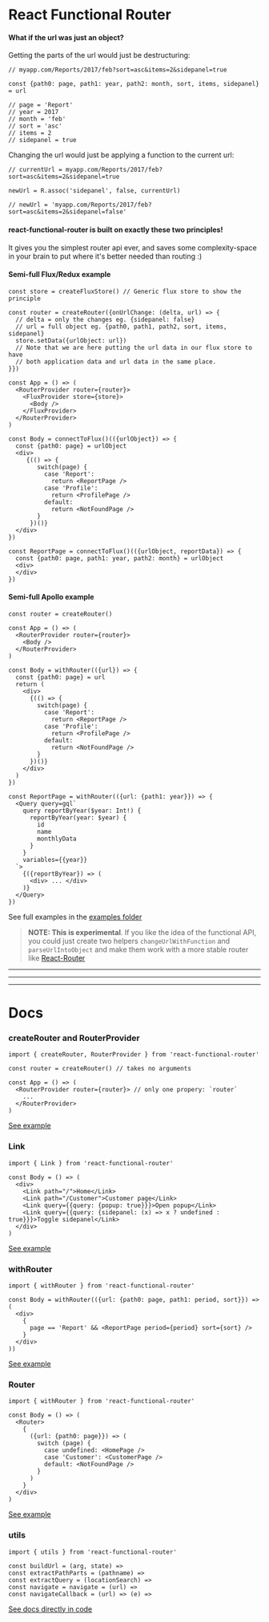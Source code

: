 # React Functional Router

#### What if the url was just an object?

Getting the parts of the url would just be destructuring:
```
// myapp.com/Reports/2017/feb?sort=asc&items=2&sidepanel=true

const {path0: page, path1: year, path2: month, sort, items, sidepanel} = url

// page = 'Report'
// year = 2017
// month = 'feb'
// sort = 'asc'
// items = 2
// sidepanel = true
```

Changing the url would just be applying a function to the current url:
 
```
// currentUrl = myapp.com/Reports/2017/feb?sort=asc&items=2&sidepanel=true

newUrl = R.assoc('sidepanel', false, currentUrl)

// newUrl = 'myapp.com/Reports/2017/feb?sort=asc&items=2&sidepanel=false'
```

#### react-functional-router is built on exactly these two principles!

It gives you the simplest router api ever, and saves some complexity-space in your brain to put where it's better needed than routing :)


#### Semi-full Flux/Redux example

```
const store = createFluxStore() // Generic flux store to show the principle

const router = createRouter({onUrlChange: (delta, url) => {
  // delta = only the changes eg. {sidepanel: false}
  // url = full object eg. {path0, path1, path2, sort, items, sidepanel}
  store.setData({urlObject: url})
  // Note that we are here putting the url data in our flux store to have
  // both application data and url data in the same place.
}})

const App = () => (
  <RouterProvider router={router}>
    <FluxProvider store={store}>
      <Body />
    </FluxProvider>
  </RouterProvider>
)

const Body = connectToFlux()(({urlObject}) => {
  const {path0: page} = urlObject
  <div>
     {(() => {
        switch(page) {
          case 'Report':
            return <ReportPage />
          case 'Profile':
            return <ProfilePage />
          default:
            return <NotFoundPage />
        }
      })()}
  </div>
})

const ReportPage = connectToFlux()(({urlObject, reportData}) => {
  const {path0: page, path1: year, path2: month} = urlObject
  <div>
  </div>
})

```

#### Semi-full Apollo example

```
const router = createRouter()

const App = () => (
  <RouterProvider router={router}>
    <Body />
  </RouterProvider>
)

const Body = withRouter(({url}) => {
  const {path0: page} = url
  return (
    <div>
      {(() => {
        switch(page) {
          case 'Report':
            return <ReportPage />
          case 'Profile':
            return <ProfilePage />
          default:
            return <NotFoundPage />
        }
      })()}
    </div>
  )
})

const ReportPage = withRouter(({url: {path1: year}}) => {
  <Query query=gql`
    query reportByYear($year: Int!) {
      reportByYear(year: $year) {
        id
        name
        monthlyData
      }
    }
    variables={{year}}
  `>
    {({reportByYear}) => (
      <div> ... </div>
    )}
  </Query>
})

```



See full examples in the [examples folder](/examples)


> **NOTE: This is experimental**. If you like the idea of the functional API, you could just create two helpers `changeUrlWithFunction` and `parseUrlIntoObject` and make them work with a more stable router like [React-Router](https://reacttraining.com/react-router/)

---
---
---

# Docs


### createRouter and RouterProvider

```
import { createRouter, RouterProvider } from 'react-functional-router'

const router = createRouter() // takes no arguments

const App = () => (
  <RouterProvider router={router}> // only one propery: `router`
    ...
  </RouterProvider>
)
```
[See example](/examples/simple/src/ui/Body.coffee)


### Link

```
import { Link } from 'react-functional-router'

const Body = () => (
  <div>
    <Link path="/">Home</Link>
    <Link path="/Customer">Customer page</Link>
    <Link query={{query: {popup: true}}}>Open popup</Link>
    <Link query={{query: {sidepanel: (x) => x ? undefined : true}}}>Toggle sidepanel</Link>
  </div>
)
```

[See example](/examples/simple/src/ui/Body.coffee)

### withRouter
```
import { withRouter } from 'react-functional-router'

const Body = withRouter(({url: {path0: page, path1: period, sort}}) => (
  <div>
    {
      page == 'Report' && <ReportPage period={period} sort={sort} />
    }
  </div>
))
```

[See example](/examples/simple/src/ui/Body.coffee)

### Router
```
import { withRouter } from 'react-functional-router'

const Body = () => (
  <Router>
    {
      ({url: {path0: page}}) => (
        switch (page) {
          case undefined: <HomePage />
          case 'Customer': <CustomerPage />
          default: <NotFoundPage />
        }
      )
    }
  </div>
)
```
[See example](/examples/simple/src/ui/Body.coffee)

### utils
```
import { utils } from 'react-functional-router'

const buildUrl = (arg, state) =>
const extractPathParts = (pathname) =>
const extractQuery = (locationSearch) =>
const navigate = navigate = (url) =>
const navigateCallback = (url) => (e) =>
```
[See docs directly in code](/src/utils.coffee)

